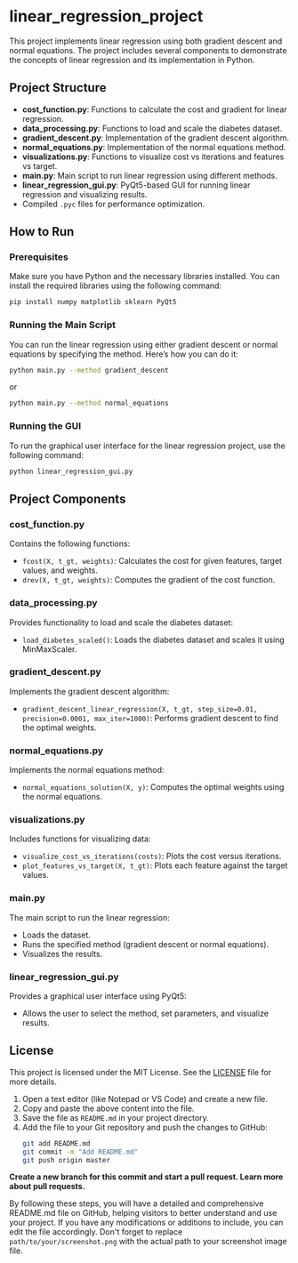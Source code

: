 # linear_regression_project

This project implements linear regression using both gradient descent and normal equations. The project includes several components to demonstrate the concepts of linear regression and its implementation in Python.

## Project Structure

- **cost_function.py**: Functions to calculate the cost and gradient for linear regression.
- **data_processing.py**: Functions to load and scale the diabetes dataset.
- **gradient_descent.py**: Implementation of the gradient descent algorithm.
- **normal_equations.py**: Implementation of the normal equations method.
- **visualizations.py**: Functions to visualize cost vs iterations and features vs target.
- **main.py**: Main script to run linear regression using different methods.
- **linear_regression_gui.py**: PyQt5-based GUI for running linear regression and visualizing results.
- Compiled `.pyc` files for performance optimization.

## How to Run

### Prerequisites

Make sure you have Python and the necessary libraries installed. You can install the required libraries using the following command:

```sh
pip install numpy matplotlib sklearn PyQt5
```

### Running the Main Script

You can run the linear regression using either gradient descent or normal equations by specifying the method. Here’s how you can do it:

```sh
python main.py --method gradient_descent
```

or

```sh
python main.py --method normal_equations
```

### Running the GUI

To run the graphical user interface for the linear regression project, use the following command:

```sh
python linear_regression_gui.py
```

## Project Components

### cost_function.py

Contains the following functions:

- `fcost(X, t_gt, weights)`: Calculates the cost for given features, target values, and weights.
- `drev(X, t_gt, weights)`: Computes the gradient of the cost function.

### data_processing.py

Provides functionality to load and scale the diabetes dataset:

- `load_diabetes_scaled()`: Loads the diabetes dataset and scales it using MinMaxScaler.

### gradient_descent.py

Implements the gradient descent algorithm:

- `gradient_descent_linear_regression(X, t_gt, step_size=0.01, precision=0.0001, max_iter=1000)`: Performs gradient descent to find the optimal weights.

### normal_equations.py

Implements the normal equations method:

- `normal_equations_solution(X, y)`: Computes the optimal weights using the normal equations.

### visualizations.py

Includes functions for visualizing data:

- `visualize_cost_vs_iterations(costs)`: Plots the cost versus iterations.
- `plot_features_vs_target(X, t_gt)`: Plots each feature against the target values.

### main.py

The main script to run the linear regression:

- Loads the dataset.
- Runs the specified method (gradient descent or normal equations).
- Visualizes the results.

### linear_regression_gui.py

Provides a graphical user interface using PyQt5:

- Allows the user to select the method, set parameters, and visualize results.

## License

This project is licensed under the MIT License. See the [LICENSE](LICENSE) file for more details.



1. Open a text editor (like Notepad or VS Code) and create a new file.
2. Copy and paste the above content into the file.
3. Save the file as `README.md` in your project directory.
4. Add the file to your Git repository and push the changes to GitHub:
    ```sh
    git add README.md
    git commit -m "Add README.md"
    git push origin master
    ```

**Create a new branch for this commit and start a pull request. Learn more about pull requests.**

By following these steps, you will have a detailed and comprehensive README.md file on GitHub, helping visitors to better understand and use your project. If you have any modifications or additions to include, you can edit the file accordingly. Don't forget to replace `path/to/your/screenshot.png` with the actual path to your screenshot image file.
